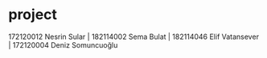 # project

172120012 Nesrin Sular |
182114002 Sema Bulat  |
182114046 Elif Vatansever  |
172120004 Deniz Somuncuoğlu
